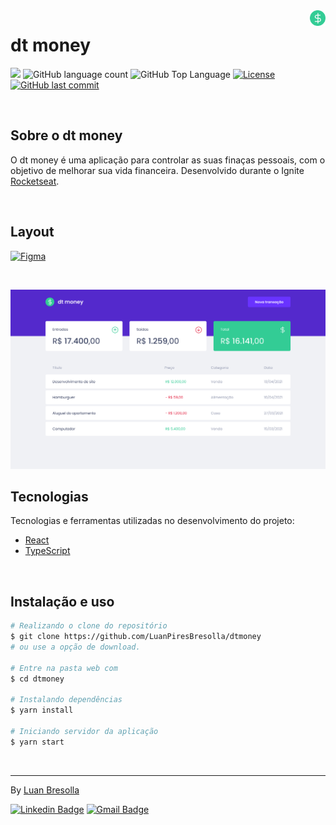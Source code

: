 <img align="right" src=".github/favicon.png" width="5%" alt="dt money">

# dt money

<p>
  <img src="https://img.shields.io/badge/made%20by-Luan%20Bresolla-6E40C9?style=flat-square">
  <img alt="GitHub language count" src="https://img.shields.io/github/languages/count/luanpiresbresolla/dtmoney?color=6E40C9&style=flat-square">
  <img alt="GitHub Top Language" src="https://img.shields.io/github/languages/top/luanpiresbresolla/dtmoney?color=6E40C9&style=flat-square">
  <a href="https://opensource.org/licenses/MIT">
    <img alt="License" src="https://img.shields.io/badge/license-MIT-6E40C9?style=flat-square">
  </a>
  <a href="https://github.com/luanpiresbresolla/dtmoney/commits/master">
    <img alt="GitHub last commit" src="https://img.shields.io/github/last-commit/luanpiresbresolla/dtmoney?color=6E40C9&style=flat-square">
  </a>
</p>

<br>

## Sobre o dt money

O dt money é uma aplicação para controlar as suas finaças pessoais, com o objetivo de melhorar sua vida financeira. Desenvolvido durante o Ignite [Rocketseat](https://rocketseat.com.br/).

<br>

## Layout

<p align="left">
  <a href="https://www.figma.com/file/0xmu9mj2TJYoIOubBFWsk5/dtmoney-Ignite-(Copy)?node-id=0%3A1">
    <img alt="Figma" src="https://img.shields.io/badge/figma%20-%236E40C9.svg?&style=for-the-badge&logo=figma&logoColor=white"/>
  </a>
</p>

<br>

<p align="center">
  <img src=".github/cover.png" alt="Página inicial">
</p>

## Tecnologias

Tecnologias e ferramentas utilizadas no desenvolvimento do projeto:

- [React](https://reactjs.org/)
- [TypeScript](https://www.typescriptlang.org/)

<br>

## Instalação e uso

```bash
# Realizando o clone do repositório
$ git clone https://github.com/LuanPiresBresolla/dtmoney
# ou use a opção de download.

# Entre na pasta web com
$ cd dtmoney

# Instalando dependências
$ yarn install

# Iniciando servidor da aplicação
$ yarn start
```

<br>

---

By [Luan Bresolla](https://github.com/LuanPiresBresolla)

[![Linkedin Badge](https://img.shields.io/badge/-Luan%20Bresolla-6E40C9?style=flat-square&logo=Linkedin&logoColor=white&link=https://www.linkedin.com/in/luanbresolla/)](https://www.linkedin.com/in/luanbresolla/)
[![Gmail Badge](https://img.shields.io/badge/-luanpires34@gmail.com-6E40C9?style=flat-square&logo=Gmail&logoColor=white&link=mailto:luanpires34@gmail.com)](mailto:luanpires34@gmail.com)
